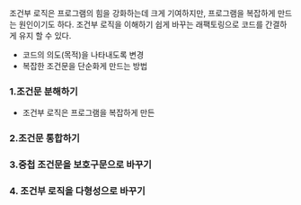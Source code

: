조건부 로직은 프로그램의 힘을 강화하는데 크게 기여하지만, 프로그램을 복잡하게 만드는 원인이기도 하다. 조건부 로직을 이해하기 쉽게 바꾸는 래팩토링으로 코드를 간결하게 유지 할 수 있다.
- 코드의 의도(목적)을 나타내도록 변경
- 복잡한 조건문을 단순화게 만드는 방법

### 1.조건문 분해하기
- 조건부 로직은 프로그램을 복잡하게 만든
### 2.조건문 통합하기
### 3.중첩 조건문을 보호구문으로 바꾸기
### 4. 조건부 로직을 다형성으로 바꾸기

